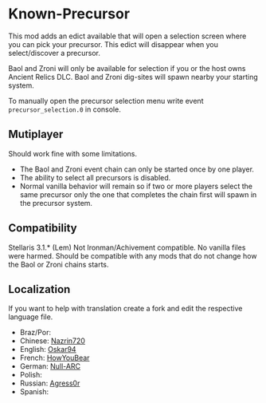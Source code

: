 # Known-Precursor

This mod adds an edict available that will open a selection screen where you can pick your precursor.
This edict will disappear when you select/discover a precursor.

Baol and Zroni will only be available for selection if you or the host owns Ancient Relics DLC.
Baol and Zroni dig-sites will spawn nearby your starting system.

To manually open the precursor selection menu write event `precursor_selection.0` in console.

## Mutiplayer
Should work fine with some limitations.
* The Baol and Zroni event chain can only be started once by one player.
* The ability to select all precursors is disabled. 
* Normal vanilla behavior will remain so if two or more players select the same precursor only the one that completes the chain first will spawn in the precursor system.

## Compatibility
Stellaris 3.1.* (Lem)
Not Ironman/Achivement compatible.
No vanilla files were harmed.
Should be compatible with any mods that do not change how the Baol or Zroni chains starts.

## Localization
If you want to help with translation create a fork and edit the respective language file.

* Braz/Por: 
* Chinese: [Nazrin720](https://github.com/Nazrin720)
* English: [Oskar94](https://github.com/oskar94) 
* French: [HowYouBear](https://github.com/HowYouBear) 
* German: [Null-ARC](https://github.com/Null-ARC) 
* Polish: 
* Russian: [Agress0r](https://github.com/Agress0r)
* Spanish: 
